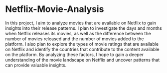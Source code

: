 # Netflix-Movie-Analysis
In this project, I aim to analyze movies that are available on Netflix to gain insights into their release patterns. I plan to investigate the days and months when Netflix releases its movies, as well as the difference between the number of movies released and the number of movies added to the platform. I also plan to explore the types of movie ratings that are available on Netflix and identify the countries that contribute to the content available on the platform. By analyzing these factors, I hope to gain a deeper understanding of the movie landscape on Netflix and uncover patterns that can provide valuable insights.
